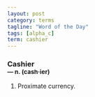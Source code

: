 ```yaml
---
layout: post
category: terms
tagline: "Word of the Day"
tags: [alpha_c]
term: cashier
---
```


<h3>Cashier<br/> <small>&mdash; n. (cash<span><span>&middot;</span></span>ier)</small></h3>
<p><ol><li>Proximate currency.</li>
</ol></p>
